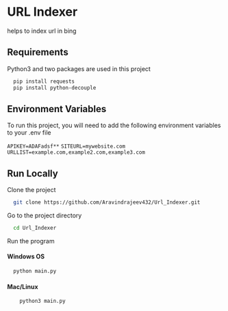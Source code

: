 # URL Indexer

helps to index url in bing

## Requirements

Python3 and two packages are used in this project

```bash
  pip install requests
  pip install python-decouple
```

## Environment Variables

To run this project, you will need to add the following environment variables to your .env file

`APIKEY=ADAFadsf**`
`SITEURL=mywebsite.com`
`URLLIST=example.com,example2.com,example3.com`

## Run Locally

Clone the project

```bash
  git clone https://github.com/Aravindrajeev432/Url_Indexer.git
```

Go to the project directory

```bash
  cd Url_Indexer
```

Run the program

#### Windows OS

```bash
  python main.py 
```

#### Mac/Linux

```bash
    python3 main.py
```
